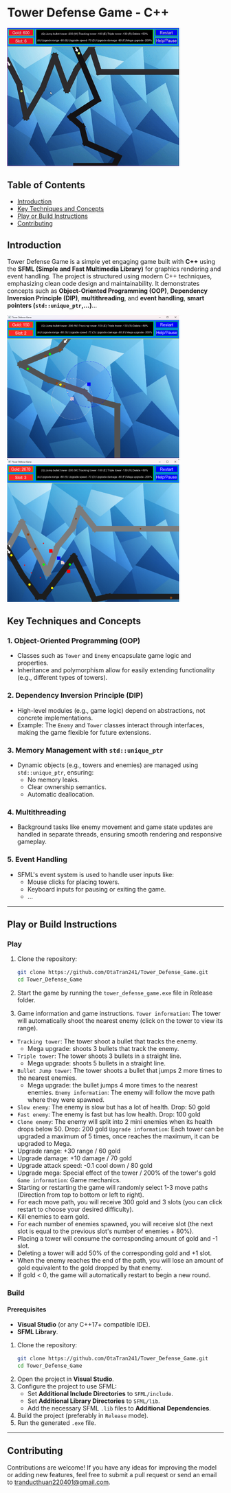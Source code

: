 
# **Tower Defense Game - C++**
<img src="./images/GamePlay.gif" style="width:400px;"/>

## Table of Contents

- [Introduction](#introduction)
- [Key Techniques and Concepts](#Key-Techniques-and-Concepts)
- [Play or Build Instructions](#Play-or-Build-Instructions)
- [Contributing](#Contributing)

## **Introduction**
Tower Defense Game is a simple yet engaging game built with **C++** using the **SFML (Simple and Fast Multimedia Library)** for graphics rendering and event handling. The project is structured using modern C++ techniques, emphasizing clean code design and maintainability. It demonstrates concepts such as **Object-Oriented Programming (OOP)**, **Dependency Inversion Principle (DIP)**, **multithreading**, and **event handling**, **smart pointers (`std::unique_ptr`,...)**...

<img src="./images/InGame1.png" style="width:400px;"/> <img src="./images/InGame2.png" style="width:400px;"/>  

## **Key Techniques and Concepts**
### **1. Object-Oriented Programming (OOP)**
- Classes such as `Tower` and `Enemy` encapsulate game logic and properties.
- Inheritance and polymorphism allow for easily extending functionality (e.g., different types of towers).

### **2. Dependency Inversion Principle (DIP)**
- High-level modules (e.g., game logic) depend on abstractions, not concrete implementations.
- Example: The `Enemy` and `Tower` classes interact through interfaces, making the game flexible for future extensions.

### **3. Memory Management with `std::unique_ptr`**
- Dynamic objects (e.g., towers and enemies) are managed using `std::unique_ptr`, ensuring:
  - No memory leaks.
  - Clear ownership semantics.
  - Automatic deallocation.

### **4. Multithreading**
- Background tasks like enemy movement and game state updates are handled in separate threads, ensuring smooth rendering and responsive gameplay.

### **5. Event Handling**
- SFML's event system is used to handle user inputs like:
  - Mouse clicks for placing towers.
  - Keyboard inputs for pausing or exiting the game.
  - ...

---

## **Play or Build Instructions**

### **Play**
1. Clone the repository:
   ```bash
   git clone https://github.com/OtaTran241/Tower_Defense_Game.git
   cd Tower_Defense_Game
   ```
   
2. Start the game by running the `tower_defense_game.exe` file in Release folder.
3. Game information and game instructions.
`Tower information`: The tower will automatically shoot the nearest enemy (click on the tower to view its range).  
+ `Tracking tower`: The tower shoot a bullet that tracks the enemy. 
	- Mega upgrade: shoots 3 bullets that track the enemy.
+ `Triple tower`: The tower shoots 3 bullets in a straight line. 
	- Mega upgrade: shoots 5 bullets in a straight line.
+ `Bullet Jump tower`: The tower shoots a bullet that jumps 2 more times to the nearest enemies. 
	- Mega upgrade: the bullet jumps 4 more times to the nearest enemies.
`Enemy information`: The enemy will follow the move path where they were spawned.  
+ `Slow enemy`: The enemy is slow but has a lot of health. Drop: 50 gold
+ `Fast enemy`: The enemy is fast but has low health. Drop: 100 gold
+ `Clone enemy`: The enemy will split into 2 mini enemies when its health drops below 50. Drop: 200 gold
`Upgrade information`: Each tower can be upgraded a maximum of 5 times, once reaches the maximum, it can be upgraded to Mega.  
+ Upgrade range: +30 range / 60 gold
+ Upgrade damage: +10 damage / 70 gold
+ Upgrade attack speed: -0.1 cool down / 80 gold
+ Upgrade mega: Special effect of the tower / 200% of the tower's gold  
`Game information`: Game mechanics.  
+ Starting or restarting the game will randomly select 1-3 move paths (Direction from top to bottom or left to right). 
+ For each move path, you will receive 300 gold and 3 slots (you can click restart to choose your desired difficulty).
+ Kill enemies to earn gold. 
+ For each number of enemies spawned, you will receive slot (the next slot is equal to the previous slot's number of enemies + 80%).
+ Placing a tower will consume the corresponding amount of gold and -1 slot.
+ Deleting a tower will add 50% of the corresponding gold and +1 slot.
+ When the enemy reaches the end of the path, you will lose an amount of gold equivalent to the gold dropped by that enemy.
+ If gold < 0, the game will automatically restart to begin a new round.

### **Build**
#### **Prerequisites**
- **Visual Studio** (or any C++17+ compatible IDE).
- **SFML Library**.

1. Clone the repository:
   ```bash
   git clone https://github.com/OtaTran241/Tower_Defense_Game.git
   cd Tower_Defense_Game
   ```
2. Open the project in **Visual Studio**.
3. Configure the project to use SFML:
   - Set **Additional Include Directories** to `SFML/include`.
   - Set **Additional Library Directories** to `SFML/lib`.
   - Add the necessary SFML `.lib` files to **Additional Dependencies**.
4. Build the project (preferably in `Release` mode).
5. Run the generated `.exe` file.

---

## Contributing
Contributions are welcome! If you have any ideas for improving the model or adding new features, feel free to submit a pull request or send an email to [tranducthuan220401@gmail.com](mailto:tranducthuan220401@gmail.com).
